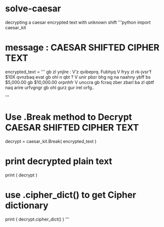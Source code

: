 # solve-caesar
decrypting a caesar encrypted text with unknown shift
'''python
import caesar_kit


# message : CAESAR SHIFTED CIPHER TEXT
encrypted_text = '''
gb zl ynjlre :
V’z qvibeprq. Fubhyq V fryy zl rk-jvsr’f $10X qvnzbaq evat gb ohl n qbt ?
V unir pbzr bhg ng na naahny ybff bs $5,000.00 gb $10,000.00 orpnhfr V unccra gb fcraq zber zbarl ba zl qbtf naq arire urfvgngr gb ohl gurz gur irel orfg..

'''

# Use .Break method to Decrypt CAESAR SHIFTED CIPHER TEXT
decrypt = caesar_kit.Break( encrypted_text )

# print decrypted plain text 
print ( decrypt )


# use .cipher_dict() to get Cipher dictionary
print ( decrypt.cipher_dict() )
'''
